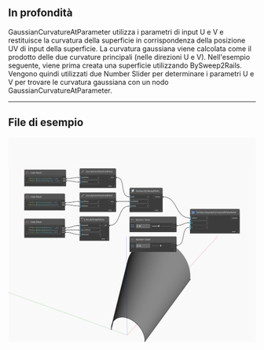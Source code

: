 ## In profondità
GaussianCurvatureAtParameter utilizza i parametri di input U e V e restituisce la curvatura della superficie in corrispondenza della posizione UV di input della superficie. La curvatura gaussiana viene calcolata come il prodotto delle due curvature principali (nelle direzioni U e V). Nell'esempio seguente, viene prima creata una superficie utilizzando BySweep2Rails. Vengono quindi utilizzati due Number Slider per determinare i parametri U e V per trovare le curvatura gaussiana con un nodo GaussianCurvatureAtParameter.
___
## File di esempio

![GaussianCurvatureAtParameter](./Autodesk.DesignScript.Geometry.Surface.GaussianCurvatureAtParameter_img.jpg)

